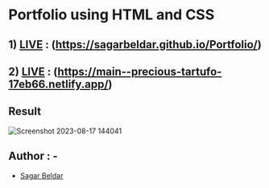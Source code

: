 # Portfolio using HTML and CSS

## 1) [LIVE](https://sagarbeldar.github.io/Portfolio/) : (https://sagarbeldar.github.io/Portfolio/)

## 2) [LIVE](https://main--precious-tartufo-17eb66.netlify.app/) : (https://main--precious-tartufo-17eb66.netlify.app/)
## Result

![Screenshot 2023-08-17 144041](https://github.com/SagarBeldar/Portfolio/assets/125826813/ba89a733-0d4f-4b3d-ad98-7ebe353e937d)

## Author : -

- [Sagar Beldar](https://github.com/SagarBeldar)


